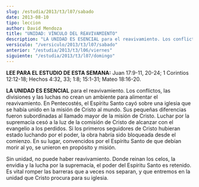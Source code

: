 ```yaml
---
slug: /estudia/2013/t3/l07/sabado
date: 2013-08-10
tipo: leccion
author: David Mendoza
title: "UNIDAD: VÍNCULO DEL REAVIVAMIENTO"
description: "LA UNIDAD ES ESENCIAL para el reavivamiento. Los conflictos, las divisiones y  las luchas no crean un ambiente para alimentar el reavivamiento. En  Pente­costés, el Espíritu Santo cayó sobre una iglesia que se había unido en la  misión de Cristo al mundo."
versiculo: "/versiculo/2013/t3/l07/sabado"
anterior: "/estudia/2013/t3/l06/viernes"
siguiente: "/estudia/2013/t3/l07/domingo"
---
```


**LEE PARA EL ESTUDIO DE ESTA SEMANA:** Juan 17:9-11, 20-24; 1 Corintios 12:12-18; Hechos 4:32, 33; 1:8; 15:1-31; Mateo 18:16-20.

**LA UNIDAD ES ESENCIAL** para el reavivamiento. Los conflictos, las divisiones y las luchas no crean un ambiente para alimentar el reavivamiento. En Pente­costés, el Espíritu Santo cayó sobre una iglesia que se había unido en la misión de Cristo al mundo. Sus pequeñas diferencias fueron subordinadas al llamado mayor de la misión de Cristo. Luchar por la supremacía cesó a la luz de la comisión de Cristo de alcanzar con el evangelio a los perdidos. Si los primeros seguidores de Cristo hubieran estado luchando por el poder, la obra habría sido bloqueada desde el comienzo. En su lugar, convencidos por el Espíritu Santo de que debían morir al yo, se unieron en propósito y misión.

Sin unidad, no puede haber reavivamiento. Donde reinan los celos, la envidia y la lucha por la supremacía, el poder del Espíritu Santo es retenido. Es vital romper las barreras que a veces nos separan, y que entremos en la unidad que Cristo procura para su iglesia.

